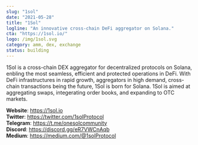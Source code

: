 ```yaml
---
slug: "1sol"
date: "2021-05-28"
title: "1Sol"
logline: "An innovative cross-chain DeFi aggregator on Solana."
cta: "https://1sol.io/"
logo: /img/1sol.svg
category: amm, dex, exchange
status: building
---
```


1Sol is a cross-chain DEX aggregator for decentralized protocols on Solana, enbling the most seamless, efficient and protected operations in DeFi. With DeFi infrastructures in rapid growth, aggregators in high demand, cross-chain transactions being the future, 1Sol is born for Solana. 1Sol is aimed at aggregating swaps, integerating order books, and expanding to OTC markets.

<b>Website</b>: https://1sol.io </br>
<b>Twitter</b>: https://twitter.com/1solProtocol </br>
<b>Telegram</b>: https://t.me/onesolcommunity </br>
<b>Discord</b>: https://discord.gg/eR7VWCnAqb </br>
<b>Medium</b>: https://medium.com/@1solProtocol </br>
